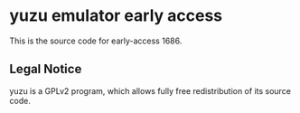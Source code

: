 yuzu emulator early access
=============

This is the source code for early-access 1686.

## Legal Notice

yuzu is a GPLv2 program, which allows fully free redistribution of its source code.